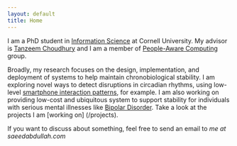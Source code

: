 ```yaml
---
layout: default
title: Home
---
```


I am a PhD student in [Information Science][info-sci] at Cornell University.
My advisor is [Tanzeem Choudhury][tanzeem] and I am a member of
[People-Aware Computing][pac-group] group.

Broadly, my research focuses on the design, implementation, and
deployment of systems to help maintain chronobiological stability. I am exploring
novel ways to detect disruptions in circadian rhythms, using low-level [smartphone
interaction patterns][clockwise-project], for example. I am also working on providing low-cost and
ubiquitous system to support stability for individuals with serious mental illnesses
like [Bipolar Disorder][moodrhythm-project]. Take a look at the projects I am [working on] (/projects).


If you want to discuss about something, feel free to send an email to
_me at saeedabdullah.com_

[info-sci]: http://infosci.cornell.edu/
[pac-group]: http://pac.cs.cornell.edu/
[tanzeem]: http://www.cs.cornell.edu/~tanzeem/
[clockwise-project]: projects/clockwise.html
[moodrhythm-project]: projects/mood-rhythm.html

